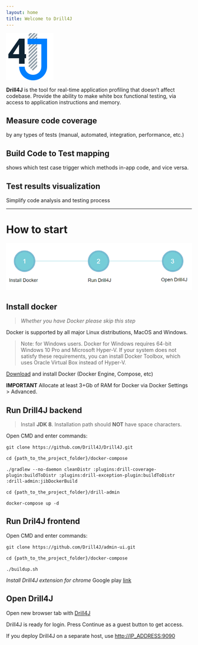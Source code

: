 ```yaml
---
layout: home
title: Welcome to Drill4J 
---
```

![image](/assets/img/drill-logo.png)

**Drill4J** is the tool for real-time application profiling that doesn’t affect codebase. Provide the ability to make white box functional testing, via access to application instructions and memory.

## Measure code coverage 
by any types of tests (manual, automated, integration, performance, etc.)​
## Build Code to Test mapping
shows which test case trigger which methods in-app code, and vice versa. ​
## Test results visualization
Simplify code analysis and testing process

***  

# How to start

![image](/assets/img/install-drill-step1.png)

## Install docker 
> _Whether you have Docker please skip this step_

Docker is supported by all major Linux distributions, MacOS and Windows.

>Note: for Windows users. Docker for Windows requires 64-bit Windows 10 Pro and Microsoft Hyper-V. 
If your system does not satisfy these requirements, you can install Docker Toolbox, which uses Oracle Virtual Box instead of Hyper-V.

[Download](https://www.docker.com/community-edition) and install Docker (Docker Engine, Compose, etc) 


**IMPORTANT** Allocate at least 3+Gb of RAM for Docker via Docker Settings > Advanced. 
    
## Run Drill4J backend
> Install **JDK 8**. Installation path should **NOT** have space characters.


Open CMD and enter commands:

```console
git clone https://github.com/Drill4J/Drill4J.git
```
```console
cd {path_to_the_project_folder}/docker-compose
```
```console
./gradlew --no-daemon cleanDistr :plugins:drill-coverage-plugin:buildToDistr :plugins:drill-exception-plugin:buildToDistr :drill-admin:jibDockerBuild
```
```console
cd {path_to_the_project_folder}/drill-admin
```
```console
docker-compose up -d
```
## Run Dril4J frontend
Open CMD and enter commands:
```console
git clone https://github.com/Drill4J/admin-ui.git 
```
```console
cd {path_to_the_project_folder}/docker-compose
```
```console    
./buildup.sh
```

_Install Drill4J extension for chrome_
Google play [link](https://chrome.google.com/webstore/detail/drill4j-browser-extension/lhlkfdlgddnmbhhlcopcliflikibeplm?hl=ru)

## Open Drill4J
Open new browser tab with [Drill4J](http://localhost:9090)

Drill4J is ready for login. Press Continue as a guest button to get access. 

If you deploy Drill4J on a separate host, use [http://IP_ADDRESS:9090](http://IP_ADDRESS:9090)

